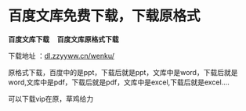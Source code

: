 # 百度文库免费下载，下载原格式
<b>百度文库下载</b>&nbsp;&nbsp;&nbsp;&nbsp;<b>百度文库原格式下载</b>&nbsp;&nbsp;&nbsp;&nbsp;

下载地址 ：[dl.zzyyww.cn/wenku/](http://dl.zzyyww.cn/wenku/)  

原格式下载，百度中的是ppt，下载后就是ppt，文库中是word，下载后就是word,文库中是pdf，下载后就是pdf，文库中是excel,下载后就是excel....

可以下载vip在原，草鸡给力
